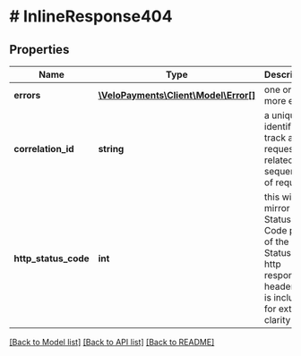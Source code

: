 # # InlineResponse404

## Properties

Name | Type | Description | Notes
------------ | ------------- | ------------- | -------------
**errors** | [**\VeloPayments\Client\Model\Error[]**](Error.md) | one or more errors | [optional]
**correlation_id** | **string** | a unique identifier to track a request or related sequence of requests | [optional]
**http_status_code** | **int** | this will mirror the Status-Code part of the Status-Line http response header and is included for extra clarity | [optional]

[[Back to Model list]](../../README.md#models) [[Back to API list]](../../README.md#endpoints) [[Back to README]](../../README.md)
